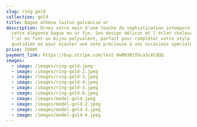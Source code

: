 ```yaml
---
slug: ring-gold
collection: gold
title: Bague athéna laiton galvanisé or
description: Ornez votre main d'une touche de sophistication intemporelle avec
  cette élégante bague en or fin. Son design délicat et l'éclat chaleureux de
  l'or en font un bijou polyvalent, parfait pour compléter votre style au
  quotidien ou pour ajouter une note précieuse à vos occasions spéciales.
price: 1000€
payment_link: https://buy.stripe.com/test_8wM03B1TGca3cXCdQQ
images:
  - image: /images/ring-gold.jpeg
  - image: /images/ring-gold-2.jpeg
  - image: /images/ring-gold-3.jpeg
  - image: /images/ring-gold-4.jpeg
  - image: /images/ring-gold-5.jpeg
  - image: /images/ring-gold-6.jpeg
  - image: /images/model-gold.jpeg
  - image: /images/model-gold-2.jpeg
  - image: /images/model-gold-3.jpeg
  - image: /images/model-gold-4.jpeg
---
```

